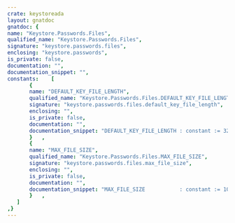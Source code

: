 ```yaml
---
crate: keystoreada
layout: gnatdoc
gnatdoc: {
name: "Keystore.Passwords.Files",
qualified_name: "Keystore.Passwords.Files",
signature: "keystore.passwords.files",
enclosing: "keystore.passwords",
is_private: false,
documentation: "",
documentation_snippet: "",
constants:    [
       {
       name: "DEFAULT_KEY_FILE_LENGTH",
       qualified_name: "Keystore.Passwords.Files.DEFAULT_KEY_FILE_LENGTH",
       signature: "keystore.passwords.files.default_key_file_length",
       enclosing: "",
       is_private: false,
       documentation: "",
       documentation_snippet: "DEFAULT_KEY_FILE_LENGTH : constant := 32 + 16 + 32;",
       }   ,
       {
       name: "MAX_FILE_SIZE",
       qualified_name: "Keystore.Passwords.Files.MAX_FILE_SIZE",
       signature: "keystore.passwords.files.max_file_size",
       enclosing: "",
       is_private: false,
       documentation: "",
       documentation_snippet: "MAX_FILE_SIZE           : constant := 1024;",
       }   ,
   ]
,}
---
```

